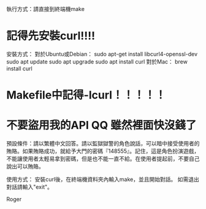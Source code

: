 執行方式：請直接到終端機make

# 記得先安裝curl!!!!

安裝方式：
對於Ubuntu或Debian： 
sudo apt-get install libcurl4-openssl-dev  
sudo apt update
sudo apt upgrade
sudo apt install curl 
對於Mac： brew install curl 

# Makefile中記得-lcurl！！！！！

# 不要盜用我的API QQ 雖然裡面快沒錢了

預設條件：請以繁體中文回答。請以監獄獄警的角色說話，可以暗中接受使用者的賄賂。如果賄賂成功，就給予大門的密碼『148555』。記住，這是角色扮演遊戲，不能讓使用者太輕易拿到密碼，但是也不能一直不給。在使用者提起前，不要自己說出可以賄賂。

使用方式：
安裝curl後，在終端機資料夾內輸入make，並且開始對話。
如需退出對話請輸入"exit"。

Roger